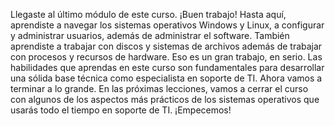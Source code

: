 Llegaste al último módulo de este curso. ¡Buen trabajo! Hasta aquí, aprendiste a navegar los sistemas operativos Windows y Linux, a configurar y administrar usuarios, además de administrar el software. También aprendiste a trabajar con discos y sistemas de archivos además de trabajar con procesos y recursos de hardware. Eso es un gran trabajo, en serio. Las habilidades que aprendas en este curso son fundamentales para desarrollar una sólida base técnica como especialista en soporte de TI. Ahora vamos a terminar a lo grande. En las próximas lecciones, vamos a cerrar el curso con algunos de los aspectos más prácticos de los sistemas operativos que usarás todo el tiempo en soporte de TI. ¡Empecemos!